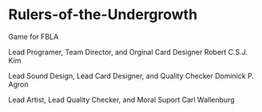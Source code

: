 # Rulers-of-the-Undergrowth
 Game for FBLA
 
 Lead Programer, Team Director, and Orginal Card Designer Robert C.S.J. Kim
 
 Lead Sound Design, Lead Card Designer, and Quality Checker Dominick P. Agron
 
 Lead Artist, Lead Quality Checker, and Moral Suport Carl Wallenburg
